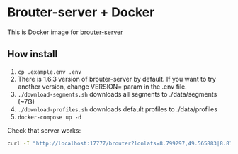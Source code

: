 # Brouter-server + Docker
This is Docker image for [brouter-server](https://github.com/abrensch/brouter)
 ## How install
 1. ```cp .example.env .env```
 2.  There is 1.6.3 version of brouter-server by default. If you want to try another version, change VERSION= param in the .env file.
 3. ```./download-segments.sh``` downloads all segments to ./data/segments (~7G)
 4. ```./download-profiles.sh``` downloads default profiles to ./data/profiles
 5. ```docker-compose up -d```

Check that server works: 
```bash
curl -I "http://localhost:17777/brouter?lonlats=8.799297,49.565883|8.811764,49.563606&nogos=&profile=trekking&alternativeidx=0&format=gpx"
```